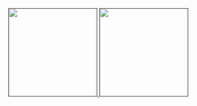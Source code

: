 <div>
    <a href https://github.com/mtsnobrega>
        <img height='180em' src='https://github-readme-stats.vercel.app/api?username=mtsnobrega&show_icons=true&theme=ocean_dark'>
        <img height='180em' src='https://github-readme-stats.vercel.app/api/top-langs/?username=mtsnobrega'</a>
</div>



    
<!--
- 🔭 I’m currently working on ...
- 🌱 I’m currently learning ...
- 👯 I’m looking to collaborate on ...
- 🤔 I’m looking for help with ...
- 💬 Ask me about ...
- 📫 How to reach me: ...
- 😄 Pronouns: ...
- ⚡ Fun fact: ...
-->
